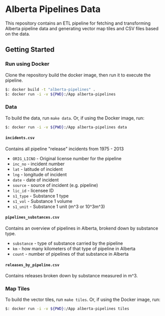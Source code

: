 # Alberta Pipelines Data

This repository contains an ETL pipeline for fetching and transforming Alberta pipeline data and generating vector map tiles and CSV files based on the data.

## Getting Started

### Run using Docker

Clone the repository build the docker image, then run it to execute the pipeline.

```bash
$: docker build -t "alberta-pipelines" .
$: docker run -i -v ${PWD}:/App alberta-pipelines
```

### Data

To build the data, run `make data`.  Or, if using the Docker image, run:

```bash
$: docker run -i -v ${PWD}:/App alberta-pipelines data
```

#### `incidents.csv`

Contains all pipeline "release" incidents from 1975 - 2013

  - `ORIG_LICNO` - Original license number for the pipeline
  - `inc_no` - incident number
  - `lat` - latitude of incident
  - `lng` - longitude of incident
  - `date` - date of incident
  - `source` - source of incident (e.g. pipeline)
  - `lic_id` - licensee ID
  - `s1_type` - Substance 1 type 
  - `s1_vol` - Substance 1 volume
  - `s1_unit` - Substance 1 unit (m^3 or 10^3m^3)


#### `pipelines_substances.csv`

Contains an overview of pipelines in Alberta, brokend down by substance type.

  - `substance` - type of substance carried by the pipeline
  - `km` - how many kilometers of that type of pipeline in Alberta
  - `count` - number of pipelines of that substance in Alberta

#### `releases_by_pipeline.csv`

Contains releases broken down by substance measured in m^3.


### Map Tiles

To build the vector tiles, run `make tiles`.  Or, if using the Docker image, run:

```bash
$: docker run -i -v ${PWD}:/App alberta-pipelines tiles
```